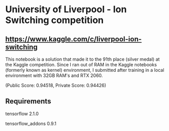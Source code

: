 # University of Liverpool - Ion Switching competition
## https://www.kaggle.com/c/liverpool-ion-switching

This notebook is a solution that made it to the 91th place (silver medal) at the Kaggle competition.
Since I ran out of RAM in the Kaggle notebooks (formerly known as kernel) environment, I submitted 
after training in a local environment with 32GB RAM's and RTX 2060.

(Public Score: 0.94518, Private Score: 0.94426)

## Requirements
tensorflow 2.1.0

tensorflow_addons 0.9.1
